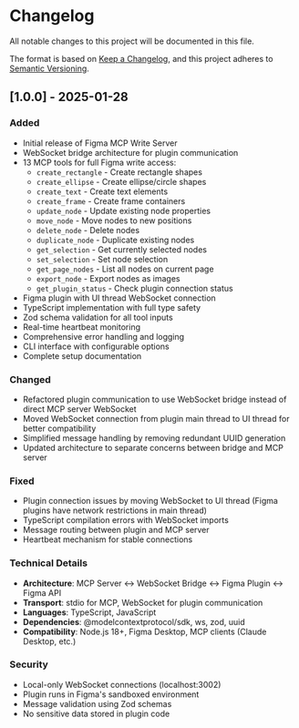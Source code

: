 # Changelog

All notable changes to this project will be documented in this file.

The format is based on [Keep a Changelog](https://keepachangelog.com/en/1.0.0/),
and this project adheres to [Semantic Versioning](https://semver.org/spec/v2.0.0.html).

## [1.0.0] - 2025-01-28

### Added
- Initial release of Figma MCP Write Server
- WebSocket bridge architecture for plugin communication
- 13 MCP tools for full Figma write access:
  - `create_rectangle` - Create rectangle shapes
  - `create_ellipse` - Create ellipse/circle shapes  
  - `create_text` - Create text elements
  - `create_frame` - Create frame containers
  - `update_node` - Update existing node properties
  - `move_node` - Move nodes to new positions
  - `delete_node` - Delete nodes
  - `duplicate_node` - Duplicate existing nodes
  - `get_selection` - Get currently selected nodes
  - `set_selection` - Set node selection
  - `get_page_nodes` - List all nodes on current page
  - `export_node` - Export nodes as images
  - `get_plugin_status` - Check plugin connection status
- Figma plugin with UI thread WebSocket connection
- TypeScript implementation with full type safety
- Zod schema validation for all tool inputs
- Real-time heartbeat monitoring
- Comprehensive error handling and logging
- CLI interface with configurable options
- Complete setup documentation

### Changed
- Refactored plugin communication to use WebSocket bridge instead of direct MCP server WebSocket
- Moved WebSocket connection from plugin main thread to UI thread for better compatibility
- Simplified message handling by removing redundant UUID generation
- Updated architecture to separate concerns between bridge and MCP server

### Fixed
- Plugin connection issues by moving WebSocket to UI thread (Figma plugins have network restrictions in main thread)
- TypeScript compilation errors with WebSocket imports
- Message routing between plugin and MCP server
- Heartbeat mechanism for stable connections

### Technical Details
- **Architecture**: MCP Server ↔ WebSocket Bridge ↔ Figma Plugin ↔ Figma API
- **Transport**: stdio for MCP, WebSocket for plugin communication
- **Languages**: TypeScript, JavaScript
- **Dependencies**: @modelcontextprotocol/sdk, ws, zod, uuid
- **Compatibility**: Node.js 18+, Figma Desktop, MCP clients (Claude Desktop, etc.)

### Security
- Local-only WebSocket connections (localhost:3002)
- Plugin runs in Figma's sandboxed environment
- Message validation using Zod schemas
- No sensitive data stored in plugin code